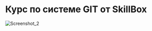 # Курс по системе GIT от SkillBox
![Screenshot_2](https://user-images.githubusercontent.com/109792620/199239430-0a412cff-d571-4393-9f09-abd2f37dd034.png)

